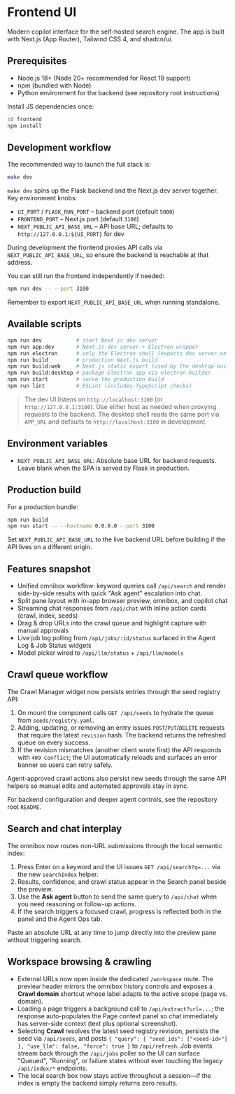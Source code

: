 # Frontend UI

Modern copilot interface for the self-hosted search engine. The app is built with Next.js (App Router), Tailwind CSS 4, and shadcn/ui.

## Prerequisites

- Node.js 18+ (Node 20+ recommended for React 19 support)
- npm (bundled with Node)
- Python environment for the backend (see repository root instructions)

Install JS dependencies once:

```bash
cd frontend
npm install
```

## Development workflow

The recommended way to launch the full stack is:

```bash
make dev
```

`make dev` spins up the Flask backend and the Next.js dev server together. Key environment knobs:

- `UI_PORT` / `FLASK_RUN_PORT` – backend port (default `5000`)
- `FRONTEND_PORT` – Next.js port (default `3100`)
- `NEXT_PUBLIC_API_BASE_URL` – API base URL; defaults to `http://127.0.0.1:${UI_PORT}` for dev

During development the frontend proxies API calls via `NEXT_PUBLIC_API_BASE_URL`, so ensure the backend is reachable at that address.

You can still run the frontend independently if needed:

```bash
npm run dev -- --port 3100
```

Remember to export `NEXT_PUBLIC_API_BASE_URL` when running standalone.

## Available scripts

```bash
npm run dev           # start Next.js dev server
npm run app:dev       # Next.js dev server + Electron wrapper
npm run electron      # only the Electron shell (expects dev server on :3100)
npm run build         # production Next.js build
npm run build:web     # Next.js static export (used by the desktop build)
npm run build:desktop # package Electron app via electron-builder
npm run start         # serve the production build
npm run lint          # ESLint (includes TypeScript checks)
```

> The dev UI listens on `http://localhost:3100` (or `http://127.0.0.1:3100`). Use either host as needed when proxying requests to the backend. The desktop shell reads the same port via `APP_URL` and defaults to `http://localhost:3100` in development.

## Environment variables

- `NEXT_PUBLIC_API_BASE_URL`: Absolute base URL for backend requests. Leave blank when the SPA is served by Flask in production.

## Production build

For a production bundle:

```bash
npm run build
npm run start -- --hostname 0.0.0.0 --port 3100
```

Set `NEXT_PUBLIC_API_BASE_URL` to the live backend URL before building if the API lives on a different origin.

## Features snapshot

- Unified omnibox workflow: keyword queries call `/api/search` and render side-by-side results with quick "Ask agent" escalation into chat.
- Split pane layout with in-app browser preview, omnibox, and copilot chat
- Streaming chat responses from `/api/chat` with inline action cards (crawl, index, seeds)
- Drag & drop URLs into the crawl queue and highlight capture with manual approvals
- Live job log polling from `/api/jobs/:id/status` surfaced in the Agent Log & Job Status widgets
- Model picker wired to `/api/llm/status` + `/api/llm/models`

## Crawl queue workflow

The Crawl Manager widget now persists entries through the seed registry API:

1. On mount the component calls `GET /api/seeds` to hydrate the queue from `seeds/registry.yaml`.
2. Adding, updating, or removing an entry issues `POST`/`PUT`/`DELETE` requests that require the latest `revision` hash. The backend returns the refreshed queue on every success.
3. If the revision mismatches (another client wrote first) the API responds with `409 Conflict`; the UI automatically reloads and surfaces an error banner so users can retry safely.

Agent-approved crawl actions also persist new seeds through the same API helpers so manual edits and automated approvals stay in sync.

For backend configuration and deeper agent controls, see the repository root `README`.

## Search and chat interplay

The omnibox now routes non-URL submissions through the local semantic index:

1. Press Enter on a keyword and the UI issues `GET /api/search?q=...` via the new `searchIndex` helper.
2. Results, confidence, and crawl status appear in the Search panel beside the preview.
3. Use the **Ask agent** button to send the same query to `/api/chat` when you need reasoning or follow-up actions.
4. If the search triggers a focused crawl, progress is reflected both in the panel and the Agent Ops tab.

Paste an absolute URL at any time to jump directly into the preview pane without triggering search.

## Workspace browsing & crawling

- External URLs now open inside the dedicated `/workspace` route. The preview header mirrors the omnibox history controls and exposes a **Crawl domain** shortcut whose label adapts to the active scope (page vs. domain).
- Loading a page triggers a background call to `/api/extract?url=...`; the response auto-populates the Page context panel so chat immediately has server-side context (text plus optional screenshot).
- Selecting **Crawl** resolves the latest seed registry revision, persists the seed via `/api/seeds`, and posts `{ "query": { "seed_ids": ["<seed-id>"] }, "use_llm": false, "force": true }` to `/api/refresh`. Job events stream back through the `/api/jobs` poller so the UI can surface "Queued", "Running", or failure states without ever touching the legacy `/api/index/*` endpoints.
- The local search box now stays active throughout a session—if the index is empty the backend simply returns zero results.
